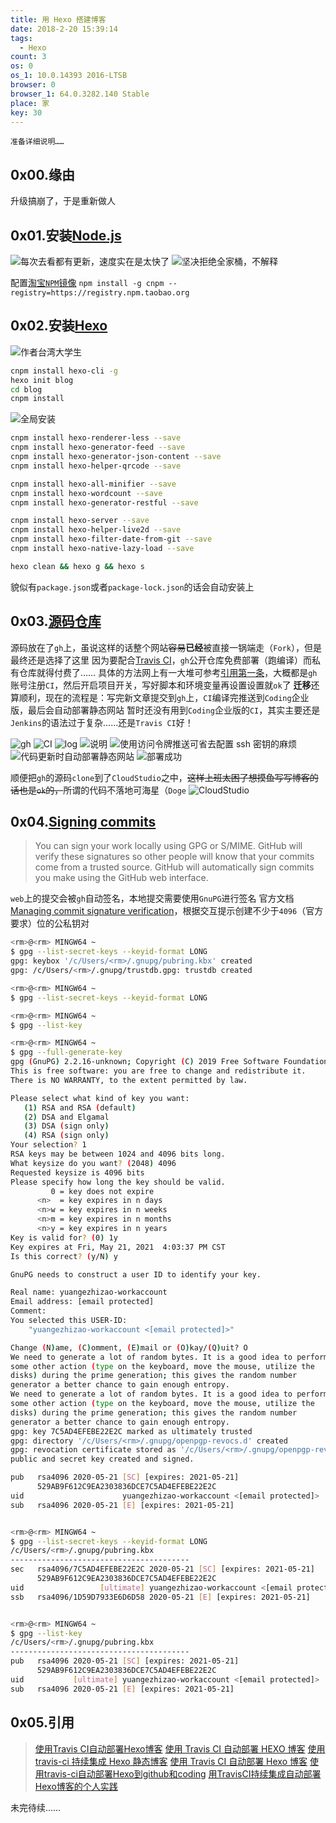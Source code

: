 ```yaml
---
title: 用 Hexo 搭建博客
date: 2018-2-20 15:39:14
tags:
  - Hexo
count: 3
os: 0
os_1: 10.0.14393 2016-LTSB
browser: 0
browser_1: 64.0.3282.140 Stable
place: 家
key: 30
---
```

    准备详细说明……
<!-- more -->
## 0x00.缘由
升级搞崩了，于是重新做人

## 0x01.安装[Node.js](https://nodejs.org/zh-cn/)
![每次去看都有更新，速度实在是太快了](https://i1.yuangezhizao.cn/Win-10/20191017213053.jpg!webp)
![坚决拒绝全家桶，不解释](https://i1.yuangezhizao.cn/Win-10/20191017214637.jpg!webp)

配置[淘宝`NPM`镜像](https://npm.taobao.org/)
`npm install -g cnpm --registry=https://registry.npm.taobao.org`

## 0x02.安装[Hexo](https://hexo.io/zh-cn/)
![作者台湾大学生](https://i1.yuangezhizao.cn/Win-10/20191017213644.jpg!webp)

``` bash
cnpm install hexo-cli -g
hexo init blog
cd blog
cnpm install
```
![全局安装](https://i1.yuangezhizao.cn/Win-10/20180220161242.jpg!webp)

``` bash
cnpm install hexo-renderer-less --save
cnpm install hexo-generator-feed --save
cnpm install hexo-generator-json-content --save
cnpm install hexo-helper-qrcode --save

cnpm install hexo-all-minifier --save
cnpm install hexo-wordcount --save
cnpm install hexo-generator-restful --save

cnpm install hexo-server --save
cnpm install hexo-helper-live2d --save
cnpm install hexo-filter-date-from-git --save
cnpm install hexo-native-lazy-load --save

hexo clean && hexo g && hexo s
```
貌似有`package.json`或者`package-lock.json`的话会自动安装上

## 0x03.[源码仓库](https://github.com/yuangezhizao/www)
源码放在了`gh`上，虽说这样的话整个网站~~容易~~**已经**被直接一锅端走（`Fork`），但是最终还是选择了这里
因为要配合[Travis CI](https://travis-ci.org)，`gh`公开仓库免费部署（跑编译）而私有仓库就得付费了……
具体的方法网上有一大堆可参考[引用第一条](#引用)，大概都是`gh`账号注册`CI`，然后开启项目开关，写好脚本和环境变量再设置设置就`ok`了
**迁移**还算顺利，现在的流程是：写完新文章提交到`gh`上，`CI`编译完推送到`Coding`企业版，最后会自动部署静态网站
暂时还没有用到`Coding`企业版的`CI`，其实主要还是`Jenkins`的语法过于复杂……还是`Travis CI`好！

![gh](https://i1.yuangezhizao.cn/Win-10/20190825230425.jpg!webp)
![CI](https://i1.yuangezhizao.cn/Win-10/20190825230257.jpg!webp)
![log](https://i1.yuangezhizao.cn/Win-10/20190825231016.jpg!webp)
![说明](https://i1.yuangezhizao.cn/Win-10/20190825222026.jpg!webp)
![使用访问令牌推送可省去配置 ssh 密钥的麻烦](https://i1.yuangezhizao.cn/Win-10/20190825224919.jpg!webp)
![代码更新时自动部署静态网站](https://i1.yuangezhizao.cn/Win-10/20190825224750.jpg!webp)
![部署成功](https://i1.yuangezhizao.cn/Win-10/20190825224831.jpg!webp)

顺便把`gh`的源码`clone`到了`CloudStudio`之中，~~这样上班太困了想摸鱼写写博客的话也是`ok`的，~~所谓的代码不落地可海星（`Doge`
![CloudStudio](https://i1.yuangezhizao.cn/Win-10/20190825230738.jpg!webp)

## 0x04.[Signing commits](https://help.github.com/en/github/authenticating-to-github/signing-commits)
> You can sign your work locally using GPG or S/MIME. GitHub will verify these signatures so other people will know that your commits come from a trusted source. GitHub will automatically sign commits you make using the GitHub web interface.

`web`上的提交会被`gh`自动签名，本地提交需要使用`GnuPG`进行签名
官方文档[Managing commit signature verification](https://help.github.com/en/github/authenticating-to-github/managing-commit-signature-verification)，根据交互提示创建不少于`4096`（官方要求）位的公私钥对
``` bash
<rm>@<rm> MINGW64 ~
$ gpg --list-secret-keys --keyid-format LONG
gpg: keybox '/c/Users/<rm>/.gnupg/pubring.kbx' created
gpg: /c/Users/<rm>/.gnupg/trustdb.gpg: trustdb created

<rm>@<rm> MINGW64 ~
$ gpg --list-secret-keys --keyid-format LONG

<rm>@<rm> MINGW64 ~
$ gpg --list-key

<rm>@<rm> MINGW64 ~
$ gpg --full-generate-key
gpg (GnuPG) 2.2.16-unknown; Copyright (C) 2019 Free Software Foundation, Inc.
This is free software: you are free to change and redistribute it.
There is NO WARRANTY, to the extent permitted by law.

Please select what kind of key you want:
   (1) RSA and RSA (default)
   (2) DSA and Elgamal
   (3) DSA (sign only)
   (4) RSA (sign only)
Your selection? 1
RSA keys may be between 1024 and 4096 bits long.
What keysize do you want? (2048) 4096
Requested keysize is 4096 bits
Please specify how long the key should be valid.
         0 = key does not expire
      <n>  = key expires in n days
      <n>w = key expires in n weeks
      <n>m = key expires in n months
      <n>y = key expires in n years
Key is valid for? (0) 1y
Key expires at Fri, May 21, 2021  4:03:37 PM CST
Is this correct? (y/N) y

GnuPG needs to construct a user ID to identify your key.

Real name: yuangezhizao-workaccount
Email address: [email protected]
Comment:
You selected this USER-ID:
    "yuangezhizao-workaccount <[email protected]>"

Change (N)ame, (C)omment, (E)mail or (O)kay/(Q)uit? O
We need to generate a lot of random bytes. It is a good idea to perform
some other action (type on the keyboard, move the mouse, utilize the
disks) during the prime generation; this gives the random number
generator a better chance to gain enough entropy.
We need to generate a lot of random bytes. It is a good idea to perform
some other action (type on the keyboard, move the mouse, utilize the
disks) during the prime generation; this gives the random number
generator a better chance to gain enough entropy.
gpg: key 7C5AD4EFEBE22E2C marked as ultimately trusted
gpg: directory '/c/Users/<rm>/.gnupg/openpgp-revocs.d' created
gpg: revocation certificate stored as '/c/Users/<rm>/.gnupg/openpgp-revocs.d/529AB9F612C9EA2303836DCE7C5AD4EFEBE22E2C.rev'
public and secret key created and signed.

pub   rsa4096 2020-05-21 [SC] [expires: 2021-05-21]
      529AB9F612C9EA2303836DCE7C5AD4EFEBE22E2C
uid                      yuangezhizao-workaccount <[email protected]>
sub   rsa4096 2020-05-21 [E] [expires: 2021-05-21]


<rm>@<rm> MINGW64 ~
$ gpg --list-secret-keys --keyid-format LONG
/c/Users/<rm>/.gnupg/pubring.kbx
----------------------------------------
sec   rsa4096/7C5AD4EFEBE22E2C 2020-05-21 [SC] [expires: 2021-05-21]
      529AB9F612C9EA2303836DCE7C5AD4EFEBE22E2C
uid                 [ultimate] yuangezhizao-workaccount <[email protected]>
ssb   rsa4096/1D59D7933E6D6D58 2020-05-21 [E] [expires: 2021-05-21]


<rm>@<rm> MINGW64 ~
$ gpg --list-key
/c/Users/<rm>/.gnupg/pubring.kbx
----------------------------------------
pub   rsa4096 2020-05-21 [SC] [expires: 2021-05-21]
      529AB9F612C9EA2303836DCE7C5AD4EFEBE22E2C
uid           [ultimate] yuangezhizao-workaccount <[email protected]>
sub   rsa4096 2020-05-21 [E] [expires: 2021-05-21]

```

## 0x05.引用
> [使用Travis CI自动部署Hexo博客](https://web.archive.org/web/20190905064005/https://www.itfanr.cc/2017/08/09/using-travis-ci-automatic-deploy-hexo-blogs/)
[使用 Travis CI 自动部署 HEXO 博客](https://web.archive.org/web/20190905064039/https://www.giuem.com/deploy-via-travis-ci/)
[使用 travis-ci 持续集成 Hexo 静态博客](https://web.archive.org/web/20190905064103/https://www.pangjian.me/2016/05/25/travis-ci-hexo/)
[使用 Travis CI 自动部署 Hexo 博客](https://web.archive.org/web/20190905064132/https://blessing.studio/deploy-hexo-blog-automatically-with-travis-ci/)
[使用travis-ci自动部署Hexo到github和coding](https://web.archive.org/web/20190905064200/https://juejin.im/post/5afe61f5f265da0b8d422a3e)
[用TravisCI持续集成自动部署Hexo博客的个人实践](https://web.archive.org/web/20190905064240/https://mtianyan.gitee.io//post/90a759d5.html)

未完待续……